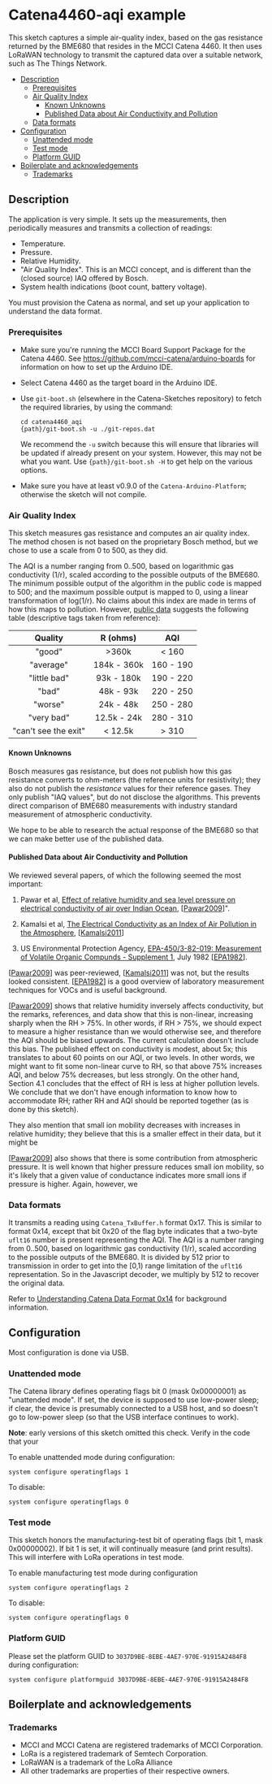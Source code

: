 # Catena4460-aqi example

This sketch captures a simple air-quality index, based on the gas resistance returned by the BME680 that resides in the MCCI Catena 4460. It then uses LoRaWAN technology to transmit the captured data over a suitable network, such as The Things Network.

<!-- TOC depthFrom:2 updateOnSave:true -->

- [Description](#description)
	- [Prerequisites](#prerequisites)
	- [Air Quality Index](#air-quality-index)
		- [Known Unknowns](#known-unknowns)
		- [Published Data about Air Conductivity and Pollution](#published-data-about-air-conductivity-and-pollution)
	- [Data formats](#data-formats)
- [Configuration](#configuration)
	- [Unattended mode](#unattended-mode)
	- [Test mode](#test-mode)
	- [Platform GUID](#platform-guid)
- [Boilerplate and acknowledgements](#boilerplate-and-acknowledgements)
	- [Trademarks](#trademarks)

<!-- /TOC -->

## Description

The application is very simple. It sets up the measurements, then periodically measures and transmits a collection of readings:

* Temperature.
* Pressure.
* Relative Humidity.
* "Air Quality Index". This is an MCCI concept, and is different than the (closed source) IAQ offered by Bosch.
* System health indications (boot count, battery voltage).

You must provision the Catena as normal, and set up your application to understand the data format.

### Prerequisites

- Make sure you're running the MCCI Board Support
Package for the Catena 4460. See https://github.com/mcci-catena/arduino-boards for information on how to set up the Arduino IDE.
- Select Catena 4460 as the target board in the Arduino IDE.
- Use `git-boot.sh` (elsewhere in the Catena-Sketches repository) to fetch the required libraries, by using the command:

   ```shell
   cd catena4460_aqi
   {path}/git-boot.sh -u ./git-repos.dat
   ```

   We recommend the `-u` switch because this will ensure that libraries will be updated if already present on your system. However, this may not be what you want. Use `{path}/git-boot.sh -H` to get help on the various options.

- Make sure you have at least v0.9.0 of the `Catena-Arduino-Platform`; otherwise the sketch will not compile.

### Air Quality Index

This sketch measures gas resistance and computes an air quality index. The method chosen is not based on the proprietary Bosch method, but we chose to use a scale from 0 to 500, as they did.

The AQI is a number ranging from 0..500, based on logarithmic gas conductivity (1/r), scaled according to the possible outputs of the BME680.  The minimum possible output of the algorithm in the public code is mapped to 500; and the maximum possible output is mapped to 0, using a linear transformation of log(1/r). No claims about this index are made in terms of how this maps to pollution. However, [public data](https://forums.pimoroni.com/t/bme680-observed-gas-ohms-readings/6608) suggests the following table (descriptive tags taken from reference):

   Quality   |  R (ohms)   |   AQI
:-----------:|:-----------:|:--------:
"good"       |  >360k      | < 160
"average"    | 184k - 360k | 160 - 190
"little bad" | 93k - 180k  | 190 - 220
"bad"        | 48k - 93k   | 220 - 250
"worse"      | 24k - 48k   | 250 - 280
"very bad"   | 12.5k - 24k | 280 - 310
"can't see the exit" | < 12.5k | > 310

#### Known Unknowns

Bosch measures gas resistance, but does not publish how this gas resistance converts to ohm-meters (the reference units for resistivity); they also do not publish the *resistance* values for their reference gases. They only publish "IAQ values", but do not disclose the algorithms. This prevents direct comparison of BME680 measurements with industry standard measurement of atmospheric conductivity.

We hope to be able to research the actual response of the BME680 so that we can make better use of the published data.

#### Published Data about Air Conductivity and Pollution

We reviewed several papers, of which the following seemed the most important:

1. Pawar et al, [Effect of relative humidity and sea level pressure on electrical conductivity of air over Indian Ocean][Pawar2009], [[Pawar2009]]".

2. Kamalsi et al, [The Electrical Conductivity as an Index of Air Pollution in the Atmosphere][Kamalsi2011], [[Kamalsi2011]]

3. US Environmental Protection Agency, [EPA-450/3-82-019: Measurement of Volatile Organic Compunds - Supplement 1][EPA1982], July 1982 [[EPA1982]].

[[Pawar2009]] was peer-reviewed, [[Kamalsi2011]] was not, but the results looked consistent. [[EPA1982]] is a good overview of laboratory measurement techniques for VOCs and is useful background.

[[Pawar2009]] shows that relative humidity inversely affects conductivity, but the remarks, references, and data show that this is non-linear, increasing sharply when the RH > 75%. In other words, if RH > 75%, we should expect to  measure a higher resistance than we would otherwise see, and therefore the AQI should be biased upwards. The current calculation doesn't include this bias. The published effect on conductivity is modest, about 5x; this translates to about 60 points on our AQI, or two levels. In other words, we might want to fit some non-linear curve to RH, so that above 75% increases AQI, and below 75% decreases, but less strongly. On the other hand, Section 4.1 concludes that the effect of RH is less at higher pollution levels. We conclude that we don't have enough information to know how to accommodate RH; rather RH and AQI should be reported together (as is done by this sketch).

They also mention that small ion mobility decreases with increases in relative humidity; they believe that this is a smaller effect in their data, but it might be

[[Pawar2009]] also shows that there is some contribution from atmospheric pressure. It is well known that higher pressure reduces small ion mobility, so it's likely that a given value of conductance indicates more small ions if pressure is higher. Again, however, we

[Pawar2009]: https://doi.org/10.1029/2007JD009716 "Effect of relative humidity and sea level pressure on electrical conductivity of air over Indian Ocean"
[Kamalsi2011]: https://mts.intechopen.com/books/advanced-air-pollution/the-electrical-conductivity-as-an-index-of-air-pollution-in-the-atmosphere "The Electrical Conductivity as an Index of Air Pollution in the Atmosphere"
[EPA1982]: https://nepis.epa.gov/Exe/ZyNET.exe/2000MHV5.txt?ZyActionD=ZyDocument&Client=EPA&Index=2011%20Thru%202015%7C1995%20Thru%201999%7C1981%20Thru%201985%7C2006%20Thru%202010%7C1991%20Thru%201994%7C1976%20Thru%201980%7C2000%20Thru%202005%7C1986%20Thru%201990%7CPrior%20to%201976%7CHardcopy%20Publications&Docs=&Query=450382019&Time=&EndTime=&SearchMethod=2&TocRestrict=n&Toc=&TocEntry=&QField=&QFieldYear=&QFieldMonth=&QFieldDay=&UseQField=&IntQFieldOp=0&ExtQFieldOp=0&XmlQuery=&File=D%3A%5CZYFILES%5CINDEX%20DATA%5C81THRU85%5CTXT%5C00000005%5C2000MHV5.txt&User=ANONYMOUS&Password=anonymous&SortMethod=h%7C-&MaximumDocuments=15&FuzzyDegree=0&ImageQuality=r85g16/r85g16/x150y150g16/i500&Display=hpfr&DefSeekPage=x&SearchBack=ZyActionL&Back=ZyActionS&BackDesc=Results%20page&MaximumPages=1&ZyEntry=1&SeekPage=x "Measurement of Volatile Organic Compunds - Supplement 1, search link for retrieval"

### Data formats

It transmits a reading using `Catena_TxBuffer.h` format 0x17. This is similar to format 0x14, except that bit 0x20 of the flag byte indicates that a two-byte `uflt16` number is present representing the AQI. The AQI is a number ranging from 0..500, based on logarithmic gas conductivity (1/r), scaled according to the possible outputs of the BME680. It is divided by 512 prior to transmission in order to get into the [0,1) range limitation of the `uflt16` representation. So in the Javascript decoder, we multiply by 512 to recover the original data.

Refer to [Understanding Catena Data Format 0x14](https://github.com/mcci-catena/Catena-Sketches/blob/master/extra/catena-message-0x14-format.md) for background information.

## Configuration

Most configuration is done via USB.

### Unattended mode

The Catena library defines operating flags bit 0 (mask 0x00000001) as "unattended mode". If set, the device is supposed to use low-power sleep; if clear, the device is presumably connected to a USB host, and so doesn't go to low-power sleep (so that the USB interface continues to work).

**Note**: early versions of this sketch omitted this check. Verify in the code that your

To enable unattended mode during configuration:

```
system configure operatingflags 1
```

To disable:

```
system configure operatingflags 0
```

### Test mode

This sketch honors the manufacturing-test bit of operating flags (bit 1, mask 0x00000002). If bit 1 is set, it will continually measure (and print results). This will interfere with LoRa operations in test mode.

To enable manufacturing test mode during configuration

```
system configure operatingflags 2
```

To disable:

```
system configure operatingflags 0
```

### Platform GUID

Please set the platform GUID to `3037D9BE-8EBE-4AE7-970E-91915A2484F8` during configuration:

```
system configure platformguid 3037D9BE-8EBE-4AE7-970E-91915A2484F8
```

## Boilerplate and acknowledgements

### Trademarks

- MCCI and MCCI Catena are registered trademarks of MCCI Corporation.
- LoRa is a registered trademark of Semtech Corporation.
- LoRaWAN is a trademark of the LoRa Alliance
- All other trademarks are properties of their respective owners.
